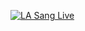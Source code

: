 
[![LA Sang Live](https://img.shields.io/badge/Made%20with-JavaScript-1f425f.svg)](https://la-sang-live.netlify.app/)